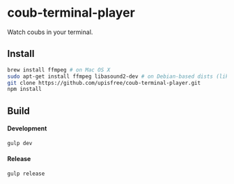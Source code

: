 # coub-terminal-player
Watch coubs in your terminal.

## Install
```bash
brew install ffmpeg # on Mac OS X
sudo apt-get install ffmpeg libasound2-dev # on Debian-based dists (like Ubuntu, etc)
git clone https://github.com/upisfree/coub-terminal-player.git
npm install
```

## Build
#### Development
```bash
gulp dev
```

#### Release
```bash
gulp release
```